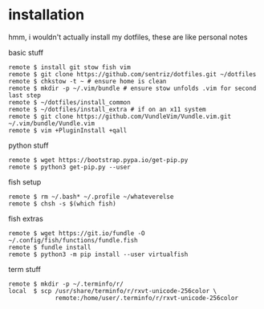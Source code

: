 # installation 
hmm, i wouldn't actually install my dotfiles, these are like personal notes

basic stuff

    remote $ install git stow fish vim
    remote $ git clone https://github.com/sentriz/dotfiles.git ~/dotfiles
    remote $ chkstow -t ~ # ensure home is clean
    remote $ mkdir -p ~/.vim/bundle # ensure stow unfolds .vim for second last step
    remote $ ~/dotfiles/install_common
    remote $ ~/dotfiles/install_extra # if on an x11 system
    remote $ git clone https://github.com/VundleVim/Vundle.vim.git ~/.vim/bundle/Vundle.vim
    remote $ vim +PluginInstall +qall
    
python stuff

    remote $ wget https://bootstrap.pypa.io/get-pip.py
    remote $ python3 get-pip.py --user
    
fish setup

    remote $ rm ~/.bash* ~/.profile ~/whateverelse
    remote $ chsh -s $(which fish)

fish extras
    
    remote $ wget https://git.io/fundle -O ~/.config/fish/functions/fundle.fish
    remote $ fundle install
    remote $ python3 -m pip install --user virtualfish

term stuff

    remote $ mkdir -p ~/.terminfo/r/
    local  $ scp /usr/share/terminfo/r/rxvt-unicode-256color \
                 remote:/home/user/.terminfo/r/rxvt-unicode-256color
